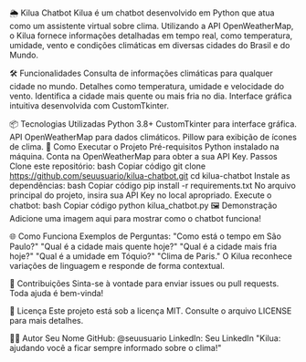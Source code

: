 🌦️ Kilua Chatbot
Kilua é um chatbot desenvolvido em Python que atua como um assistente virtual sobre clima. Utilizando a API OpenWeatherMap, o Kilua fornece informações detalhadas em tempo real, como temperatura, umidade, vento e condições climáticas em diversas cidades do Brasil e do Mundo.

🛠️ Funcionalidades
Consulta de informações climáticas para qualquer cidade no mundo.
Detalhes como temperatura, umidade e velocidade do vento.
Identifica a cidade mais quente ou mais fria no dia.
Interface gráfica intuitiva desenvolvida com CustomTkinter.

📦 Tecnologias Utilizadas
Python 3.8+
CustomTkinter para interface gráfica.
API OpenWeatherMap para dados climáticos.
Pillow para exibição de ícones de clima.
🚀 Como Executar o Projeto
Pré-requisitos
Python instalado na máquina.
Conta na OpenWeatherMap para obter a sua API Key.
Passos
Clone este repositório:
bash
Copiar código
git clone https://github.com/seuusuario/kilua-chatbot.git
cd kilua-chatbot
Instale as dependências:
bash
Copiar código
pip install -r requirements.txt
No arquivo principal do projeto, insira sua API Key no local apropriado.
Execute o chatbot:
bash
Copiar código
python kilua_chatbot.py
🖼️ Demonstração
Adicione uma imagem aqui para mostrar como o chatbot funciona!

🌐 Como Funciona
Exemplos de Perguntas:
"Como está o tempo em São Paulo?"
"Qual é a cidade mais quente hoje?"
"Qual é a cidade mais fria hoje?"
"Qual é a umidade em Tóquio?"
"Clima de Paris."
O Kilua reconhece variações de linguagem e responde de forma contextual.

🤝 Contribuições
Sinta-se à vontade para enviar issues ou pull requests. Toda ajuda é bem-vinda!

📜 Licença
Este projeto está sob a licença MIT. Consulte o arquivo LICENSE para mais detalhes.

🙋‍♂️ Autor
Seu Nome
GitHub: @seuusuario
LinkedIn: Seu LinkedIn
"Kilua: ajudando você a ficar sempre informado sobre o clima!"

